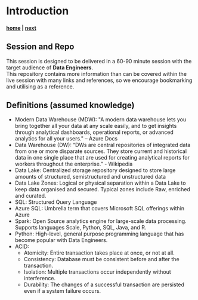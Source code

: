 # Introduction

#### [home](./readme.md)  | [next](./currentchallenges.md)

## Session and Repo
This session is designed to be delivered in a 60-90 minute session with the target audience of **Data Engineers**. </br>
This repository contains more information than can be covered within the live session with many links and references, so we encourage bookmarking and utilising as a reference.

## Definitions (assumed knowledge)
* Modern Data Warehouse (MDW): "A modern data warehouse lets you bring together all your data at any scale easily, and to get insights through analytical dashboards, operational reports, or advanced analytics for all your users." – Azure Docs
* Data Warehouse (DW): “DWs are central repositories of integrated data from one or more disparate sources. They store current and historical data in one single place that are used for creating analytical reports for workers throughout the enterprise.” - Wikipedia
* Data Lake: Centralized storage repository designed to store large amounts of structured, semistructured and unstructured data
* Data Lake Zones: Logical or physical separation within a Data Lake to keep data organised and secured. Typical zones include Raw, enriched and curated.
* SQL: Structured Query Language
* Azure SQL: Umbrella term that covers Microsoft SQL offerings within Azure 
* Spark: Open Source analytics engine for large-scale data processing. Supports languages Scale, Python, SQL, Java, and R.
* Python: High-level, general purpose programming language that has become popular with Data Engineers.
* ACID: 
  * Atomicity: Entire transaction takes place at once, or not at all.
  * Consistency: Database must be consistent before and after the transaction.
  * Isolation: Multiple transactions occur independently without interference.
  * Durability: The changes of a successful transaction are persisted even if a system failure occurs.